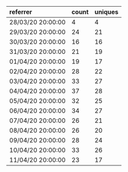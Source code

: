 | referrer          | count | uniques |
| :---------------- | :---- | :------ |
| 28/03/20 20:00:00 | 4     | 4       |
| 29/03/20 20:00:00 | 24    | 21      |
| 30/03/20 20:00:00 | 16    | 16      |
| 31/03/20 20:00:00 | 21    | 19      |
| 01/04/20 20:00:00 | 19    | 17      |
| 02/04/20 20:00:00 | 28    | 22      |
| 03/04/20 20:00:00 | 33    | 27      |
| 04/04/20 20:00:00 | 37    | 28      |
| 05/04/20 20:00:00 | 32    | 25      |
| 06/04/20 20:00:00 | 34    | 27      |
| 07/04/20 20:00:00 | 26    | 21      |
| 08/04/20 20:00:00 | 26    | 20      |
| 09/04/20 20:00:00 | 28    | 24      |
| 10/04/20 20:00:00 | 33    | 26      |
| 11/04/20 20:00:00 | 23    | 17      |